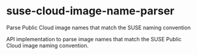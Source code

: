 # suse-cloud-image-name-parser
Parse Public Cloud image names that match the SUSE naming convention

API implementation to parse image names that match the SUSE Public Cloud image naming convention.
